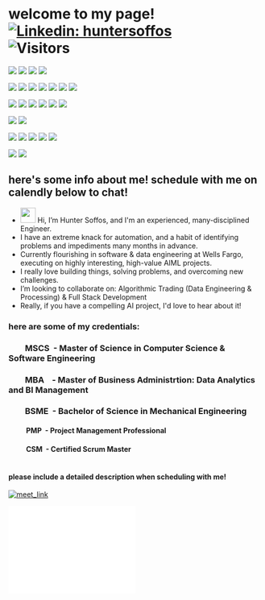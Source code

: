 # welcome to my page! &emsp;&emsp;&emsp;[![Linkedin: huntersoffos](https://img.shields.io/badge/-huntersoffos-blue?style=for-the-badge&logo=Linkedin&logoColor=white&link=https://www.linkedin.com/in/huntersoffos/)](https://www.linkedin.com/in/huntersoffos/) &emsp;&emsp;&emsp; ![Visitors](https://komarev.com/ghpvc/?username=hsoffos&label=Visitors&style=for-the-badge)



![](https://img.shields.io/badge/OS-Linux-informational?style=flat&logo=linux&logoColor=white&color=2bbc8a)
![](https://img.shields.io/badge/OS-Windows-informational?style=flat&logo=windows&logoColor=white&color=2bbc8a)
![](https://img.shields.io/badge/Editor-Pycharm-informational?style=flat&logo=pycharm&logoColor=white&color=2bbc8a)
![](https://img.shields.io/badge/Editor-Excel-informational?style=flat&logo=microsoftexcel&logoColor=white&color=2bbc8a)

![](https://img.shields.io/badge/Code-Python-informational?style=flat&logo=python&logoColor=white&color=6eb5ff)
![](https://img.shields.io/badge/Code-JavaScript-informational?style=flat&logo=javascript&logoColor=white&color=6eb5ff)
![](https://img.shields.io/badge/Shell-Bash-informational?style=flat&logo=gnu-bash&logoColor=white&color=6eb5ff)
![](https://img.shields.io/badge/Shell-PS-informational?style=flat&logo=powershell&logoColor=white&color=6eb5ff)
![](https://img.shields.io/badge/Code-C++-informational?style=flat&logo=cplusplus&logoColor=white&color=6eb5ff)
![](https://img.shields.io/badge/Code-SQL-informational?style=flat&logo=ansi&logoColor=white&color=6eb5ff)
![](https://img.shields.io/badge/Code-VBA-informational?style=flat&logo=vba&logoColor=white&color=6eb5ff)

![](https://img.shields.io/badge/DB-Teradata-informational?style=flat&logo=teradata&logoColor=white&color=fff5ba)
![](https://img.shields.io/badge/DB-Oracle-informational?style=flat&logo=oracle&logoColor=white&color=fff5ba)
![](https://img.shields.io/badge/DB-MSSQL-informational?style=flat&logo=microsoftsqlserver&logoColor=white&color=fff5ba)
![](https://img.shields.io/badge/DB-MySQL-informational?style=flat&logo=mysql&logoColor=white&color=fff5ba)
![](https://img.shields.io/badge/DB-PostgreSQL-informational?style=flat&logo=postgresql&logoColor=white&color=fff5ba)
![](https://img.shields.io/badge/Other-Hadoop-informational?style=flat&logo=apachehadoop&logoColor=white&color=fff5ba)


![](https://img.shields.io/badge/Multicompute-Spark-informational?style=flat&logo=apachespark&logoColor=white&color=b9c0ea)
![](https://img.shields.io/badge/Multicompute-Hive-informational?style=flat&logo=apachehive&logoColor=white&color=b9c0ea)

![](https://img.shields.io/badge/AIML-MLFlow-informational?style=flat&logo=mlflow&logoColor=white&color=f0725c)
![](https://img.shields.io/badge/AIML-TensorFlow-informational?style=flat&logo=tensorflow&logoColor=white&color=f0725c)
![](https://img.shields.io/badge/AIML-Spark-informational?style=flat&logo=apachespark&logoColor=white&color=f0725c)
![](https://img.shields.io/badge/AIML-SK--Learn-informational?style=flat&logo=scikitlearn&logoColor=white&color=f0725c)
![](https://img.shields.io/badge/AIML-Pytorch-informational?style=flat&logo=pytorch&logoColor=white&color=f0725c)

![](https://img.shields.io/badge/Platform-GCP-informational?style=flat&logo=googlecloud&logoColor=white&color=f6ac5a)
![](https://img.shields.io/badge/Platform-At--Home&nbsp;Data&nbsp;Lab-informational?style=flat&logo=&logoColor=white&color=f6ac5a)



## here's some info about me! schedule with me on calendly below to chat!

- <img src="https://raw.githubusercontent.com/MartinHeinz/MartinHeinz/master/wave.gif" width="30px" height="30px" /> Hi, I’m Hunter Soffos, and I'm an experienced, many-disciplined Engineer.
- I have an extreme knack for automation, and a habit of identifying problems and impediments many months in advance.
- Currently flourishing in software & data engineering at Wells Fargo, executing on highly interesting, high-value AIML projects.
- I really love building things, solving problems, and overcoming new challenges.
- I’m looking to collaborate on: Algorithmic Trading (Data Engineering & Processing) & Full Stack Development
- Really, if you have a compelling AI project, I'd love to hear about it!


### here are some of my credentials:

### &emsp;&emsp;MSCS  &nbsp;- Master of Science in Computer Science & Software Engineering  
### &emsp;&emsp;MBA   &nbsp;&nbsp;&nbsp;- Master of Business Administrtion: Data Analytics and BI Management
### &emsp;&emsp;BSME  &nbsp;- Bachelor of Science in Mechanical Engineering  
#### &emsp;&ensp;&emsp;PMP  &nbsp;- Project Management Professional
#### &emsp;&ensp;&emsp;CSM  &nbsp;- Certified Scrum Master  

<pre></pre>
#### please include a detailed description when scheduling with me!

<a href="https://calendly.com/huntersoffos/30min" target="_blank"><img width="498" alt="meet_link" src="https://user-images.githubusercontent.com/15426564/144297439-f530f383-e73e-41e0-9914-a9b7d3f432e5.png"></a>

<picture>
  <img src="/metrics.plugin.isocalendar.fullyear.svg" alt="isocalendar" width="50%">
</picture>


